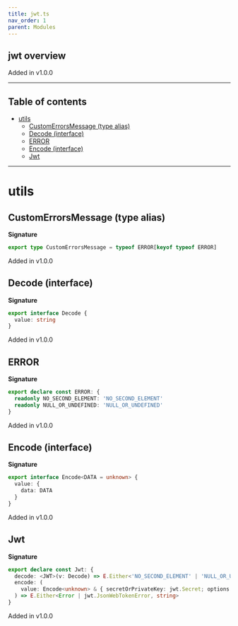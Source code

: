 ```yaml
---
title: jwt.ts
nav_order: 1
parent: Modules
---
```


## jwt overview

Added in v1.0.0

---

<h2 class="text-delta">Table of contents</h2>

- [utils](#utils)
  - [CustomErrorsMessage (type alias)](#customerrorsmessage-type-alias)
  - [Decode (interface)](#decode-interface)
  - [ERROR](#error)
  - [Encode (interface)](#encode-interface)
  - [Jwt](#jwt)

---

# utils

## CustomErrorsMessage (type alias)

**Signature**

```ts
export type CustomErrorsMessage = typeof ERROR[keyof typeof ERROR]
```

Added in v1.0.0

## Decode (interface)

**Signature**

```ts
export interface Decode {
  value: string
}
```

Added in v1.0.0

## ERROR

**Signature**

```ts
export declare const ERROR: {
  readonly NO_SECOND_ELEMENT: 'NO_SECOND_ELEMENT'
  readonly NULL_OR_UNDEFINED: 'NULL_OR_UNDEFINED'
}
```

Added in v1.0.0

## Encode (interface)

**Signature**

```ts
export interface Encode<DATA = unknown> {
  value: {
    data: DATA
  }
}
```

Added in v1.0.0

## Jwt

**Signature**

```ts
export declare const Jwt: {
  decode: <JWT>(v: Decode) => E.Either<'NO_SECOND_ELEMENT' | 'NULL_OR_UNDEFINED' | SyntaxError, { data: JWT }>
  encode: (
    value: Encode<unknown> & { secretOrPrivateKey: jwt.Secret; options: O.Option<jwt.SignOptions> }
  ) => E.Either<Error | jwt.JsonWebTokenError, string>
}
```

Added in v1.0.0
